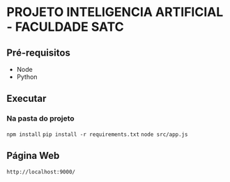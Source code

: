 # PROJETO INTELIGENCIA ARTIFICIAL - FACULDADE SATC

## Pré-requisitos

* Node
* Python

## Executar

### Na pasta do projeto
```npm install```
```pip install -r requirements.txt```
```node src/app.js```

## Página Web
```http://localhost:9000/```
